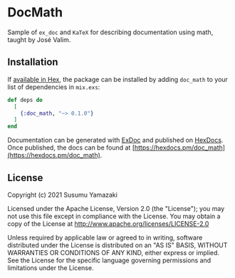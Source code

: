 # DocMath

Sample of `ex_doc` and `KaTeX` for describing documentation using math, taught by José Valim.

## Installation

If [available in Hex](https://hex.pm/docs/publish), the package can be installed
by adding `doc_math` to your list of dependencies in `mix.exs`:

```elixir
def deps do
  [
    {:doc_math, "~> 0.1.0"}
  ]
end
```

Documentation can be generated with [ExDoc](https://github.com/elixir-lang/ex_doc)
and published on [HexDocs](https://hexdocs.pm). Once published, the docs can
be found at [https://hexdocs.pm/doc_math](https://hexdocs.pm/doc_math).

## License

Copyright (c) 2021 Susumu Yamazaki

Licensed under the Apache License, Version 2.0 (the "License"); you may not use this file except in compliance with the License. You may obtain a copy of the License at http://www.apache.org/licenses/LICENSE-2.0

Unless required by applicable law or agreed to in writing, software distributed under the License is distributed on an "AS IS" BASIS, WITHOUT WARRANTIES OR CONDITIONS OF ANY KIND, either express or implied. See the License for the specific language governing permissions and limitations under the License.

